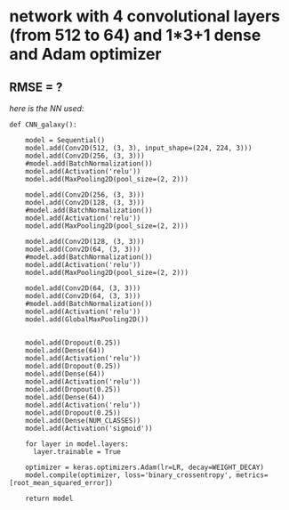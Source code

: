 ﻿# network with 4 convolutional layers (from 512 to 64) and 1*3+1 dense and Adam optimizer

## RMSE = ?

_here is the NN used:_

	def CNN_galaxy():

	    model = Sequential()
	    model.add(Conv2D(512, (3, 3), input_shape=(224, 224, 3)))
	    model.add(Conv2D(256, (3, 3)))
	    #model.add(BatchNormalization())
	    model.add(Activation('relu'))
	    model.add(MaxPooling2D(pool_size=(2, 2)))

	    model.add(Conv2D(256, (3, 3)))
	    model.add(Conv2D(128, (3, 3)))
	    #model.add(BatchNormalization())
	    model.add(Activation('relu'))
	    model.add(MaxPooling2D(pool_size=(2, 2)))

	    model.add(Conv2D(128, (3, 3)))
	    model.add(Conv2D(64, (3, 3)))
	    #model.add(BatchNormalization())
	    model.add(Activation('relu'))
	    model.add(MaxPooling2D(pool_size=(2, 2)))

	    model.add(Conv2D(64, (3, 3)))
	    model.add(Conv2D(64, (3, 3)))
	    #model.add(BatchNormalization())
	    model.add(Activation('relu'))
	    model.add(GlobalMaxPooling2D())


	    model.add(Dropout(0.25))
	    model.add(Dense(64))
	    model.add(Activation('relu'))
	    model.add(Dropout(0.25))
	    model.add(Dense(64))
	    model.add(Activation('relu'))
	    model.add(Dropout(0.25))
	    model.add(Dense(64))
	    model.add(Activation('relu'))
	    model.add(Dropout(0.25))
	    model.add(Dense(NUM_CLASSES))
	    model.add(Activation('sigmoid'))

	    for layer in model.layers:
	      layer.trainable = True

	    optimizer = keras.optimizers.Adam(lr=LR, decay=WEIGHT_DECAY)
	    model.compile(optimizer, loss='binary_crossentropy', metrics=[root_mean_squared_error])

	    return model
